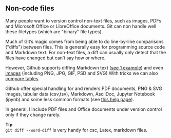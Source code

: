 ## Non-code files

Many people want to version control non-text files, such as images, PDFs and Microsoft Office or LibreOffice documents. Git can non handle well 
these filetypes (which are "binary" file types).

Much of Git’s magic comes from being able to do line-by-line comparisons ("diffs") between files. This is generally easy for programming
source code and Markdown text. For non-text files, a diff can usually only detect that the files have changed but can’t say how or where.  
  
However, Github supports diffing Markdown text ([see 1 example](https://github.com/milchmolch/Git_Tutorial/commit/10fa03d86e4f7a9a09cf48a08e84efde96473bda?diff=split#diff-04c6e90faac2675aa89e2176d2eec7d8)) and even [images](https://help.github.com/articles/rendering-and-diffing-images/) (including PNG, JPG, GIF, PSD and SVG) 
With tricks we can also [compare tables](https://paulfitz.github.io/daff).

    
Github offer special handling for and renders PDF documents, PNG & SVG images, tabular data (csv,tsv), Markdown, AsciiDoc, Jupyter Notebook (ipynb) and some less common
formats (see [this help page](https://help.github.com/categories/working-with-non-code-files)).   
  
  
In general, I include PDF files and Office documents under version control only if they change rarely.   
  
    
**Tip**     
`git diff --word-diff` is very handy for csc, Latex, markdown files.
